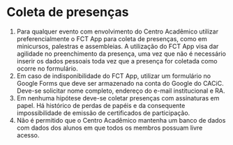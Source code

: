 # Coleta de presenças

1. Para qualquer evento com envolvimento do Centro Acadêmico utilizar preferencialmente o FCT App para coleta de presenças, como em minicursos, palestras e assembleias. A utilização do FCT App visa dar agilidade no preenchimento da presença, uma vez que não é necessário inserir os dados pessoais toda vez que a presença for coletada como ocorre no formulário.
1. Em caso de indisponibilidade do FCT App, utilizar um formulário no Google Forms que deve ser armazenado na conta do Google do CACiC. Deve-se solicitar nome completo, endereço do e-mail institucional e RA.
1. Em nenhuma hipótese deve-se coletar presenças com assinaturas em papel. Há histórico de perdas de papéis e da consequente impossibilidade de emissão de certificados de participação.
1. Não é permitido que o Centro Acadêmico mantenha um banco de dados com dados dos alunos em que todos os membros possuam livre acesso.
